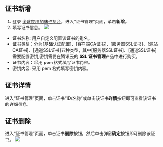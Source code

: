 ## 证书新增
1.	登录 [全球应用加速控制台](https://console.cloud.tencent.com/gaap)，进入“证书管理”页面，单击**新增**。
2.	填写证书信息。
 ![](https://main.qcloudimg.com/raw/20e464cd77fa2b4853527b426e0e8a6f.png)
- 证书名称: 用户自定义配置该证书的别名。
-	证书类型：分为[基础认证配置]、[客户端CA证书]、[服务器SSL证书]、[源站CA证书]、[通道SSL证书]五种类型，其中[服务器SSL证书]、[通道SSL证书]需要配置密钥,密钥需要在腾讯云的 **SSL 证书管理**产品中进行购买。
- 证书内容：采用 pem 格式填写证书内容。
- 密钥内容: 采用 pem 格式填写密钥内容。

## 证书详情
进入“证书管理”页面，单击证书“ID/名称”或单击该证书**详情**按钮即可查看该证书的详细信息。

## 证书删除
进入“证书管理”页面，单击证书**删除**按钮，然后单击弹窗**确定**按钮即可删除该证书。
![](https://main.qcloudimg.com/raw/3ae5552643e3c9b76031ffd1b9f92e1d.png)
